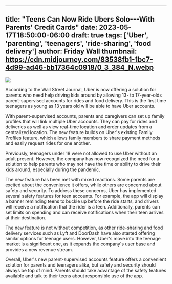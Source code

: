 
---
title: "Teens Can Now Ride Ubers Solo---With Parents' Credit Cards"
date: 2023-05-17T18:50:00-06:00
draft: true
tags: ['Uber', 'parenting', 'teenagers', 'ride-sharing', 'food delivery']
author: Friday Wall
thumbnail: https://cdn.midjourney.com/83538fb1-1bc7-4d99-ad46-bb17364c0918/0_3_384_N.webp
---

![](https://cdn.midjourney.com/83538fb1-1bc7-4d99-ad46-bb17364c0918/0_3.webp)


According to the Wall Street Journal, Uber is now offering a solution for parents who need help driving kids around by allowing 13- to 17-year-olds parent-supervised accounts for rides and food delivery. This is the first time teenagers as young as 13 years old will be able to have Uber accounts. 

With parent-supervised accounts, parents and caregivers can set up family profiles that will link multiple Uber accounts. They can pay for rides and deliveries as well as view real-time location and order updates from a centralized location. The new feature builds on Uber's existing Family Profiles feature, which allows family members to share payment methods and easily request rides for one another. 

Previously, teenagers under 18 were not allowed to use Uber without an adult present. However, the company has now recognized the need for a solution to help parents who may not have the time or ability to drive their kids around, especially during the pandemic. 

The new feature has been met with mixed reactions. Some parents are excited about the convenience it offers, while others are concerned about safety and security. To address these concerns, Uber has implemented several safety features for teen accounts. For example, the app will display a banner reminding teens to buckle up before the ride starts, and drivers will receive a notification that the rider is a teen. Additionally, parents can set limits on spending and can receive notifications when their teen arrives at their destination. 

The new feature is not without competition, as other ride-sharing and food delivery services such as Lyft and DoorDash have also started offering similar options for teenage users. However, Uber's move into the teenage market is a significant one, as it expands the company's user base and provides a new revenue stream. 

Overall, Uber's new parent-supervised accounts feature offers a convenient solution for parents and teenagers alike, but safety and security should always be top of mind. Parents should take advantage of the safety features available and talk to their teens about responsible use of the app.


            